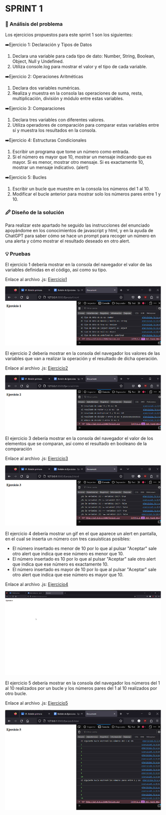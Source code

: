 # SPRINT 1

### 🔎 Análisis del problema
Los ejercicios propuestos para este sprint 1 son los siguientes:

➡️Ejercicio 1: Declaración y Tipos de Datos
1. Declara una variable para cada tipo de dato: Number, String, Boolean, Object, Null y Undefined.
2. Utiliza console.log para mostrar el valor y el tipo de cada variable.

➡️Ejercicio 2: Operaciones Aritméticas

1. Declara dos variables numéricas.
2. Realiza y muestra en la consola las operaciones de suma, resta, multiplicación, división y módulo entre estas variables.

➡️Ejercicio 3: Comparaciones

1. Declara tres variables con diferentes valores.
2. Utiliza operadores de comparación para comparar estas variables entre sí y muestra los resultados en la consola.

➡️Ejercicio 4: Estructuras Condicionales

1. Escribir un programa que tome un número como entrada.
2. Si el número es mayor que 10, mostrar un mensaje indicando que es mayor. Si es menor, mostrar otro mensaje. Si es exactamente 10, mostrar un mensaje indicativo. (alert)

➡️Ejercicio 5: Bucles
1. Escribir un bucle que muestre en la consola los números del 1 al 10.
2. Modificar el bucle anterior para mostrar solo los números pares entre 1 y 10.


### 🖉 Diseño de la solución
Para realizar este apartado he seguido las instrucciones del enunciado apoyándome en los conocimientos de javascript y html, y en la ayuda de ChatGPT para saber cómo se hace un prompt para recoger un número en una alerta y cómo mostrar el resultado deseado en otro alert.


### 💡 Pruebas
El ejercicio 1 debería mostrar en la consola del navegador el valor de las variables definidas en el código, así como su tipo.

Enlace al archivo .js: [Ejercicio1](./ejercicio1.js)

![Ejercicio1](./imgs/ej1.jpg)

El ejercicio 2 debería mostrar en la consola del navegador los valores de las variables que van a realizar la operación y el resultado de dicha operación.

Enlace al archivo .js: [Ejercicio2](./ejercicio2.js)

![Ejercicio2](./imgs/ej2.jpg)

El ejercicio 3 debería mostrar en la consola del navegador el valor de los elementos que se comparan, así como el resultado en booleano de la comparación

Enlace al archivo .js: [Ejercicio3](./ejercicio3.js)

![Ejercicio3](./imgs/ej3.jpg)

El ejercicio 4 debería mostrar un gif en el que aparece un alert en pantalla, en el cual se inserta un número con tres casuísticas posibles:
- El número insertado es menor de 10 por lo que al pulsar "Aceptar" sale otro alert que indica que ese número es menor que 10.
- El número insertado es 10 por lo que al pulsar "Aceptar" sale otro alert que indica que ese número es exactamente 10.
- El número insertado es mayor de 10 por lo que al pulsar "Aceptar" sale otro alert que indica que ese número es mayor que 10.

Enlace al archivo .js: [Ejercicio4](./ejercicio4.js)

![Ejercicio4](./imgs/ej4.gif)

El ejercicio 5 debería mostrar en la consola del navegador los números del 1 al 10 realizados por un bucle y los números pares del 1 al 10 realizados por otro bucle.

Enlace al archivo .js: [Ejercicio5](./ejercicio5.js)

![Ejercicio5](./imgs/ej5.jpg)